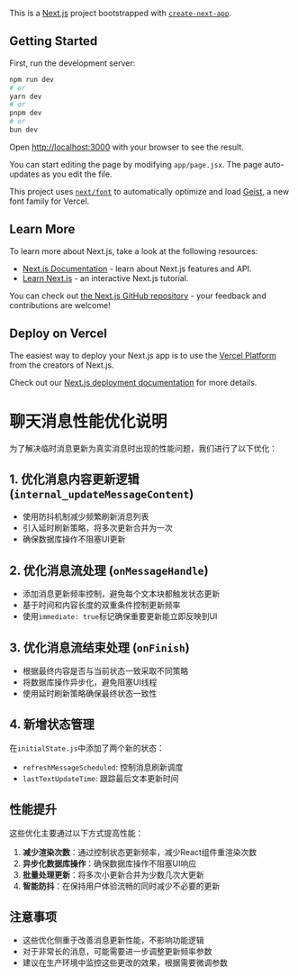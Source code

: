 This is a [Next.js](https://nextjs.org) project bootstrapped with [`create-next-app`](https://nextjs.org/docs/app/api-reference/cli/create-next-app).

## Getting Started

First, run the development server:

```bash
npm run dev
# or
yarn dev
# or
pnpm dev
# or
bun dev
```

Open [http://localhost:3000](http://localhost:3000) with your browser to see the result.

You can start editing the page by modifying `app/page.jsx`. The page auto-updates as you edit the file.

This project uses [`next/font`](https://nextjs.org/docs/app/building-your-application/optimizing/fonts) to automatically optimize and load [Geist](https://vercel.com/font), a new font family for Vercel.

## Learn More

To learn more about Next.js, take a look at the following resources:

- [Next.js Documentation](https://nextjs.org/docs) - learn about Next.js features and API.
- [Learn Next.js](https://nextjs.org/learn) - an interactive Next.js tutorial.

You can check out [the Next.js GitHub repository](https://github.com/vercel/next.js) - your feedback and contributions are welcome!

## Deploy on Vercel

The easiest way to deploy your Next.js app is to use the [Vercel Platform](https://vercel.com/new?utm_medium=default-template&filter=next.js&utm_source=create-next-app&utm_campaign=create-next-app-readme) from the creators of Next.js.

Check out our [Next.js deployment documentation](https://nextjs.org/docs/app/building-your-application/deploying) for more details.

# 聊天消息性能优化说明

为了解决临时消息更新为真实消息时出现的性能问题，我们进行了以下优化：

## 1. 优化消息内容更新逻辑 (`internal_updateMessageContent`)

- 使用防抖机制减少频繁刷新消息列表
- 引入延时刷新策略，将多次更新合并为一次
- 确保数据库操作不阻塞UI更新

## 2. 优化消息流处理 (`onMessageHandle`)

- 添加消息更新频率控制，避免每个文本块都触发状态更新
- 基于时间和内容长度的双重条件控制更新频率
- 使用`immediate: true`标记确保重要更新能立即反映到UI

## 3. 优化消息流结束处理 (`onFinish`)

- 根据最终内容是否与当前状态一致采取不同策略
- 将数据库操作异步化，避免阻塞UI线程
- 使用延时刷新策略确保最终状态一致性

## 4. 新增状态管理

在`initialState.js`中添加了两个新的状态：
- `refreshMessageScheduled`: 控制消息刷新调度
- `lastTextUpdateTime`: 跟踪最后文本更新时间

## 性能提升

这些优化主要通过以下方式提高性能：

1. **减少渲染次数**：通过控制状态更新频率，减少React组件重渲染次数
2. **异步化数据库操作**：确保数据库操作不阻塞UI响应
3. **批量处理更新**：将多次小更新合并为少数几次大更新
4. **智能防抖**：在保持用户体验流畅的同时减少不必要的更新

## 注意事项

- 这些优化侧重于改善消息更新性能，不影响功能逻辑
- 对于非常长的消息，可能需要进一步调整更新频率参数
- 建议在生产环境中监控这些更改的效果，根据需要微调参数
